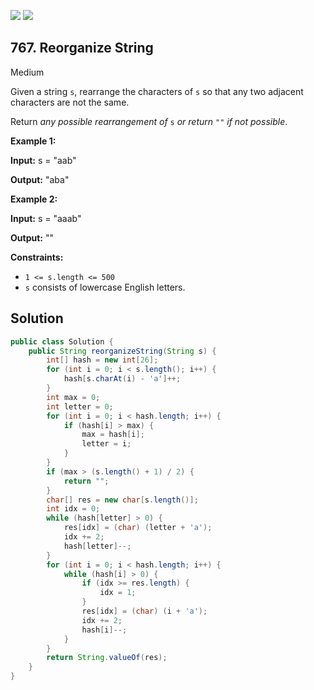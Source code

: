[![](https://img.shields.io/github/stars/javadev/LeetCode-in-Java?label=Stars&style=flat-square)](https://github.com/javadev/LeetCode-in-Java)
[![](https://img.shields.io/github/forks/javadev/LeetCode-in-Java?label=Fork%20me%20on%20GitHub%20&style=flat-square)](https://github.com/javadev/LeetCode-in-Java/fork)

## 767\. Reorganize String

Medium

Given a string `s`, rearrange the characters of `s` so that any two adjacent characters are not the same.

Return _any possible rearrangement of_ `s` _or return_ `""` _if not possible_.

**Example 1:**

**Input:** s = "aab"

**Output:** "aba"

**Example 2:**

**Input:** s = "aaab"

**Output:** ""

**Constraints:**

*   `1 <= s.length <= 500`
*   `s` consists of lowercase English letters.

## Solution

```java
public class Solution {
    public String reorganizeString(String s) {
        int[] hash = new int[26];
        for (int i = 0; i < s.length(); i++) {
            hash[s.charAt(i) - 'a']++;
        }
        int max = 0;
        int letter = 0;
        for (int i = 0; i < hash.length; i++) {
            if (hash[i] > max) {
                max = hash[i];
                letter = i;
            }
        }
        if (max > (s.length() + 1) / 2) {
            return "";
        }
        char[] res = new char[s.length()];
        int idx = 0;
        while (hash[letter] > 0) {
            res[idx] = (char) (letter + 'a');
            idx += 2;
            hash[letter]--;
        }
        for (int i = 0; i < hash.length; i++) {
            while (hash[i] > 0) {
                if (idx >= res.length) {
                    idx = 1;
                }
                res[idx] = (char) (i + 'a');
                idx += 2;
                hash[i]--;
            }
        }
        return String.valueOf(res);
    }
}
```